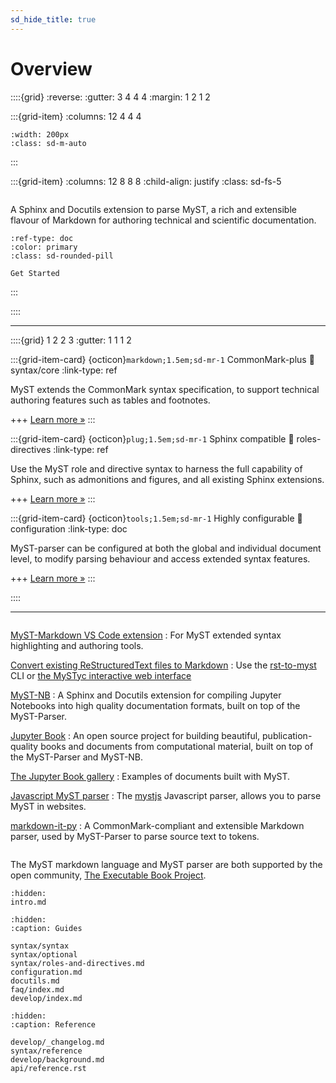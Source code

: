 ```yaml
---
sd_hide_title: true
---
```


# Overview

::::{grid}
:reverse:
:gutter: 3 4 4 4
:margin: 1 2 1 2

:::{grid-item}
:columns: 12 4 4 4

```{image} _static/logo-square.svg
:width: 200px
:class: sd-m-auto
```

:::

:::{grid-item}
:columns: 12 8 8 8
:child-align: justify
:class: sd-fs-5

```{rubric} MyST - Markedly Structured Text - Parser
```

A Sphinx and Docutils extension to parse MyST,
a rich and extensible flavour of Markdown for authoring technical and scientific documentation.

```{button-ref} intro
:ref-type: doc
:color: primary
:class: sd-rounded-pill

Get Started
```

:::

::::

---

::::{grid} 1 2 2 3
:gutter: 1 1 1 2

:::{grid-item-card} {octicon}`markdown;1.5em;sd-mr-1` CommonMark-plus
:link: syntax/core
:link-type: ref

MyST extends the CommonMark syntax specification, to support technical authoring features such as tables and footnotes.

+++
[Learn more »](myst:project#syntax/core)
:::

:::{grid-item-card} {octicon}`plug;1.5em;sd-mr-1` Sphinx compatible
:link: roles-directives
:link-type: ref

Use the MyST role and directive syntax to harness the full capability of Sphinx, such as admonitions and figures, and all existing Sphinx extensions.

+++
[Learn more »](myst:project#roles-directives)
:::

:::{grid-item-card} {octicon}`tools;1.5em;sd-mr-1` Highly configurable
:link: configuration
:link-type: doc

MyST-parser can be configured at both the global and individual document level,
to modify parsing behaviour and access extended syntax features.

+++
[Learn more »](myst:project#configuration)
:::

::::

---

```{rubric} Additional resources
```

[MyST-Markdown VS Code extension](https://marketplace.visualstudio.com/items?itemName=ExecutableBookProject.myst-highlight)
: For MyST extended syntax highlighting and authoring tools.

[Convert existing ReStructuredText files to Markdown][rst-to-myst]
: Use the [rst-to-myst] CLI or [the MySTyc interactive web interface](https://mystyc.herokuapp.com)

[MyST-NB](https://myst-nb.readthedocs.io)
: A Sphinx and Docutils extension for compiling Jupyter Notebooks into high quality documentation formats, built on top of the MyST-Parser.

[Jupyter Book](https://jupyterbook.org)
: An open source project for building beautiful, publication-quality books and documents from computational material, built on top of the MyST-Parser and MyST-NB.

[The Jupyter Book gallery](https://executablebooks.org/en/latest/gallery.html)
: Examples of documents built with MyST.

[Javascript MyST parser][mystjs]
: The [mystjs] Javascript parser, allows you to parse MyST in websites.

[markdown-it-py]
: A CommonMark-compliant and extensible Markdown parser, used by MyST-Parser to parse source text to tokens.

```{rubric} Acknowledgements
```

The MyST markdown language and MyST parser are both supported by the open community,
[The Executable Book Project](https://executablebooks.org).

```{toctree}
:hidden:
intro.md
```

```{toctree}
:hidden:
:caption: Guides

syntax/syntax
syntax/optional
syntax/roles-and-directives.md
configuration.md
docutils.md
faq/index.md
develop/index.md
```

```{toctree}
:hidden:
:caption: Reference

develop/_changelog.md
syntax/reference
develop/background.md
api/reference.rst
```

[commonmark]: https://commonmark.org/
[github-ci]: https://github.com/executablebooks/MyST-Parser/workflows/continuous-integration/badge.svg?branch=master
[github-link]: https://github.com/executablebooks/MyST-Parser
[codecov-badge]: https://codecov.io/gh/executablebooks/MyST-Parser/branch/master/graph/badge.svg
[codecov-link]: https://codecov.io/gh/executablebooks/MyST-Parser
[rtd-badge]: https://readthedocs.org/projects/myst-parser/badge/?version=latest
[rtd-link]: https://myst-parser.readthedocs.io/en/latest/?badge=latest
[black-badge]: https://img.shields.io/badge/code%20style-black-000000.svg
[pypi-badge]: https://img.shields.io/pypi/v/myst-parser.svg
[pypi-link]: https://pypi.org/project/myst-parser
[conda-badge]: https://anaconda.org/conda-forge/myst-parser/badges/version.svg
[conda-link]: https://anaconda.org/conda-forge/myst-parser
[black-link]: https://github.com/ambv/black
[github-badge]: https://img.shields.io/github/stars/executablebooks/myst-parser?label=github
[markdown-it-py]: https://markdown-it-py.readthedocs.io/
[markdown-it]: https://markdown-it.github.io/
[rst-to-myst]: https://rst-to-myst.readthedocs.io
[mystjs]: https://github.com/executablebooks/mystjs
